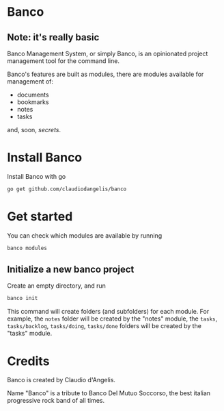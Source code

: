 # Banco

## Note: it's really basic

Banco Management System, or simply Banco, is an opinionated project management tool for the command line.


Banco's features are built as modules, there are modules available for management of:
- documents
- bookmarks
- notes
- tasks

and, soon, _secrets_.

# Install Banco

Install Banco with go

```sh
go get github.com/claudiodangelis/banco
```

# Get started

You can check which modules are available by running
```sh
banco modules
```

## Initialize a new banco project

Create an empty directory, and run
```sh
banco init
```

This command will create folders (and subfolders) for each module.
For example, the `notes` folder will be created by the "notes" module, the `tasks`, `tasks/backlog`, `tasks/doing`, `tasks/done` folders will be created by the "tasks" module.



# Credits

Banco is created by Claudio d'Angelis.

Name "Banco" is a tribute to Banco Del Mutuo Soccorso, the best italian progressive rock band of all times.
